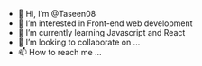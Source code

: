 - 👋 Hi, I’m @Taseen08
- 👀 I’m interested in Front-end web development
- 🌱 I’m currently learning Javascript and React
- 💞️ I’m looking to collaborate on ...
- 📫 How to reach me ...

<!---
Taseen08/Taseen08 is a ✨ special ✨ repository because its `README.md` (this file) appears on your GitHub profile.
You can click the Preview link to take a look at your changes.
--->
